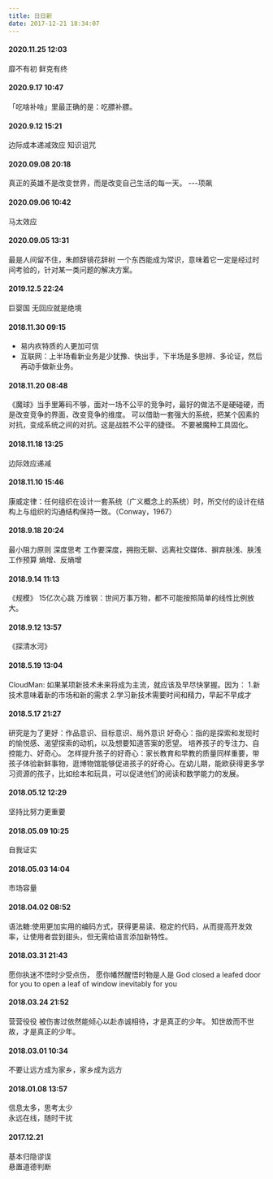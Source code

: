 ```yaml
---
title: 日日新
date: 2017-12-21 18:34:07
---
```

#### 2020.11.25 12:03
靡不有初 鲜克有终
#### 2020.9.17 10:47
「吃啥补啥」里最正确的是：吃膘补膘。
#### 2020.9.12 15:21
边际成本递减效应
知识诅咒
#### 2020.09.08 20:18
真正的英雄不是改变世界，而是改变自己生活的每一天。   ---项飙
#### 2020.09.06 10:42
马太效应
#### 2020.09.05 13:31
最是人间留不住，朱颜辞镜花辞树
一个东西能成为常识，意味着它一定是经过时间考验的，针对某一类问题的解决方案。
#### 2019.12.5 22:24
巨婴国 无回应就是绝境
#### 2018.11.30 09:15
- 易内疚特质的人更加可信
- 互联网：上半场看新业务是少犹豫、快出手，下半场是多思辨、多论证，然后再动手做新业务。  

#### 2018.11.20 08:48
《魔球》当手里筹码不够，面对一场不公平的竞争时，最好的做法不是硬碰硬，而是改变竞争的界面，改变竞争的维度。
可以借助一套强大的系统，把某个因素的对抗，变成系统之间的对抗。这是战胜不公平的捷径。
不要被魔种工具固化。
#### 2018.11.18 13:25
边际效应递减
#### 2018.11.10 15:46
康威定律：任何组织在设计一套系统（广义概念上的系统）时，所交付的设计在结构上与组织的沟通结构保持一致。（Conway，1967）
#### 2018.9.18 20:24
最小阻力原则
深度思考
工作要深度，拥抱无聊、远离社交媒体、摒弃肤浅、肤浅工作预算
熵增、反熵增
#### 2018.9.14 11:13
《规模》 15亿次心跳
万维钢：世间万事万物，都不可能按照简单的线性比例放大。
#### 2018.9.12 13:57
《探清水河》
#### 2018.5.19 13:04
CloudMan: 如果某项新技术未来将成为主流，就应该及早尽快掌握。因为：
1.新技术意味着新的市场和新的需求
2.学习新技术需要时间和精力，早起不早成才
#### 2018.5.17 21:27
研究是为了更好：作品意识、目标意识、局外意识
好奇心：指的是探索和发现时的愉悦感、渴望探索的动机，以及想要知道答案的愿望。
培养孩子的专注力、自控能力、好奇心。
怎样提升孩子的好奇心：家长教育和早教的质量同样重要，带孩子体验新鲜事物，逛博物馆能够促进孩子的好奇心。在幼儿期，能欧获得更多学习资源的孩子，比如绘本和玩具，可以促进他们的阅读和数学能力的发展。
#### 2018.05.12 12:29
坚持比努力更重要
#### 2018.05.09 10:25
自我证实
#### 2018.05.03 14:04
市场容量
#### 2018.04.02 08:52
语法糖:使用更加实用的编码方式，获得更易读、稳定的代码，从而提高开发效率，让使用者尝到甜头，但无需给语言添加新特性。
#### 2018.03.31 21:43
愿你执迷不悟时少受点伤， 愿你幡然醒悟时物是人是
God closed a leafed door for you to open a leaf of window inevitably for you
#### 2018.03.24 21:52
营营役役
被伤害过依然能倾心以赴赤诚相待，才是真正的少年。
知世故而不世故，才是真正的少年。
#### 2018.03.01 10:34
不要让远方成为家乡，家乡成为远方
#### 2018.01.08 13:57
信息太多，思考太少  
永远在线，随时干扰
#### 2017.12.21
基本归隐谬误  
悬置道德判断
